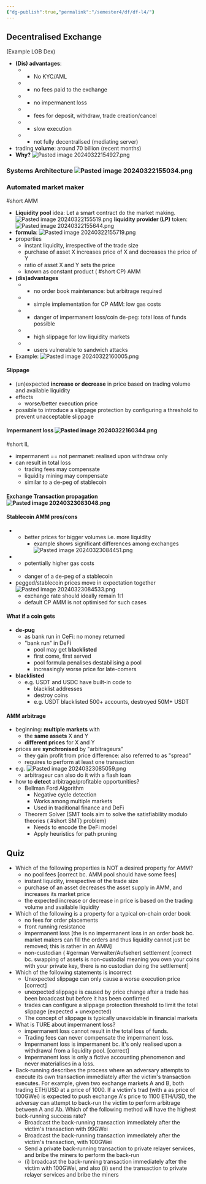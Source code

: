 ```yaml
---
{"dg-publish":true,"permalink":"/semester4/df/df-l4/"}
---
```


## Decentralised Exchange
(Example LOB Dex)
- **(Dis) advantages**:
	+ + No KYC/AML
	- + no fees paid to the exchange
	- + no impermanent loss
	- - fees for deposit, withdraw, trade creation/cancel
	- - slow execution
	- - not fully decentralised (mediating server)
- trading **volume**: around 70 billion (recent months)
- **Why?** ![Pasted image 20240322154927.png](/img/user/Semester4/DF/attachments/Pasted%20image%2020240322154927.png)
### Systems Architecture ![Pasted image 20240322155034.png](/img/user/Semester4/DF/attachments/Pasted%20image%2020240322155034.png)
### Automated market maker
#short AMM
- **Liquidity pool** idea: Let a smart contract do the market making. ![Pasted image 20240322155519.png](/img/user/Semester4/DF/attachments/Pasted%20image%2020240322155519.png) **liquidity provider (LP)** token: ![Pasted image 20240322155644.png](/img/user/Semester4/DF/attachments/Pasted%20image%2020240322155644.png)
- **formula**: ![Pasted image 20240322155719.png](/img/user/Semester4/DF/attachments/Pasted%20image%2020240322155719.png)
- properties
	- instant liquidity, irrespective of the trade size
	- purchase of asset X increases price of X and decreases the price of Y
	- ratio of asset X and Y sets the price
	- known as constant product ( #short CP) AMM
- **(dis)advantages**
	- + no order book maintenance: but arbitrage required
	- + simple implementation for CP AMM: low gas costs
	- - danger of impermanent loss/coin de-peg: total loss of funds possible
	- - high slippage for low liquidity markets
	- - users vulnerable to sandwich attacks
- Example: ![Pasted image 20240322160005.png](/img/user/Semester4/DF/attachments/Pasted%20image%2020240322160005.png)
#### Slippage
- (un)expected **increase or decrease** in price based on trading volume and available liquidity
- effects
	- worse/better execution price
- possible to introduce a slippage protection by configuring a threshold to prevent unacceptable slippage
#### Impermanent loss ![Pasted image 20240322160344.png](/img/user/Semester4/DF/attachments/Pasted%20image%2020240322160344.png)
#short IL
- impermanent == not permanet: realised upon withdraw only
- can result in total loss
	- trading fees may compensate
	- liquidity mining may compensate
	- similar to a de-peg of stablecoin
#### Exchange Transaction propagation ![Pasted image 20240323083048.png](/img/user/Semester4/DF/attachments/Pasted%20image%2020240323083048.png)
#### Stablecoin AMM pros/cons
- + better prices for bigger volumes i.e. more liquidity 
	- example shows significant differences among exchanges ![Pasted image 20240323084451.png](/img/user/Semester4/DF/attachments/Pasted%20image%2020240323084451.png)
- - potentially higher gas costs
- - danger of a de-peg of a stablecoin
- pegged/stablecoin prices move in expectation together ![Pasted image 20240323084533.png](/img/user/Semester4/DF/attachments/Pasted%20image%2020240323084533.png)
	- exchange rate should ideally remain 1:1
	- default CP AMM is not optimised for such cases
#### What if a coin gets
- **de-pug**
	- as bank run in CeFi: no money returned
	- "bank run" in DeFi
		- pool may get **blacklisted**
		- first come, first served
		- pool formula penalises destabilising a pool
		- increasingly worse price for late-comers
- **blacklisted**
	- e.g. USDT and USDC have built-in code to
		- blacklist addresses
		- destroy coins
		- e.g. USDT blacklisted 500+ accounts, destroyed 50M+ USDT
#### AMM arbitrage
- beginning: **multiple markets** with 
	- the **same assets** X and Y
	- **different prices** for X and Y
- prices are **synchronised** by "arbitrageurs"
	- they gain profit from price difference: also referred to as "spread"
	- requires to perform at least one transaction
- e.g. ![Pasted image 20240323085059.png](/img/user/Semester4/DF/attachments/Pasted%20image%2020240323085059.png)
	- arbitrageur can also do it with a flash loan
- how to **detect** arbitrage/profitable opportunities?
	- Bellman Ford Algorithm
		- Negative cycle detection
		- Works among multiple markets
		- Used in traditional finance and DeFi
	- Theorem Solver (SMT tools aim to solve the satisfiability modulo theories ( #short SMT) problem)
		- Needs to encode the DeFi model
		- Apply heuristics for path pruning
## Quiz
- Which of the following properties is NOT a desired property for AMM?
	- no pool fees \[correct bc. AMM pool should have some fees]
	- instant liquidity, irrespective of the trade size
	- purchase of an asset decreases the asset supply in AMM, and increases its market price
	- the expected increase or decrease in price is based on the trading volume and available liquidity
- Which of the following is a property for a typical on-chain order book
	- no fees for order placements
	- front running resistance
	- impermanent loss \[the is no impermanent loss in an order book bc. market makers can fill the orders and thus liquidity cannot just be removed; this is rather in an AMM]
	- non-custodian ( #german Verwalter/Aufseher) settlement \[correct bc. swapping of assets is non-custodial meaning you own your coins with your private key, there is no custodian doing the settlement]
- Which of the following statements is incorrect
	- Unexpected slippage can only cause a worse execution price \[correct]
	- unexpected slippage is caused by price change after a trade has been broadcast but before it has been confirmed
	- trades can configure a slippage protection threshold to limit the total slippage (expected + unexpected)
	- The concept of slippage is typically unavoidable in financial markets
- What is TURE about impermanent loss?
	- impermanent loss cannot result in the total loss of funds.
	- Trading fees can never compensate the impermanent loss.
	- Impermanent loss is impermanent bc. it's only realised upon a withdrawal from a liquidity pool. \[correct]
	- Impermanent loss is only a fictive accounting phenomenon and never materialises in a loss.
- Back-running describes the process where an adversary attempts to execute its own transaction immediately after the victim's transaction executes. For example, given two exchange markets A and B, both trading ETH/USD at a price of 1000. If a victim's trad (with a as price of 100GWei) is expected to push exchange A's price to 1100 ETH/USD, the adversay can attempt to back-run the victim to perform arbitrage between A and Ab. Which of the following method will have the highest back-running success rate?
	- Broadcast the back-running transaction immediately after the victim's transaction with 99GWei
	- Broadcast the back-running transaction immediately after the victim's transaction, with 100GWei
	- Send a private back-running transaction to private relayer services, and bribe the miners to perform the back-run
	- (i) broadcast the back-running transaction immediately after the victim with 100GWei, and also (ii) send the transaction to private relayer services and bribe the miners